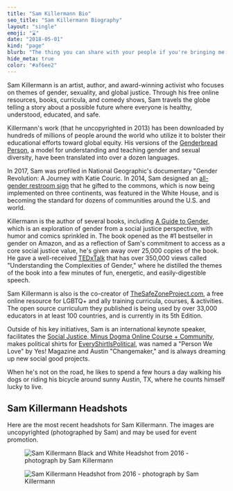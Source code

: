 ```yaml
---
title: "Sam Killermann Bio"
seo_title: "Sam Killermann Biography"
layout: "single"
emoji: "⌛️"
date: "2018-05-01"
kind: "page"
blurb: "The thing you can share with your people if you're bringing me in to speak or perform for them."
hide_meta: true
color: "#af6ee2"
---
```


Sam Killermann is an artist, author, and award-winning activist who focuses on themes of gender, sexuality, and global justice. Through his free online resources, books, curricula, and comedy shows, Sam travels the globe telling a story about a possible future where everyone is healthy, understood, educated, and safe.

Killermann's work (that he uncopyrighted in 2013) has been downloaded by hundreds of millions of people around the world who utilize it to bolster their educational efforts toward global equity. His versions of the [Genderbread Person](http://itspronouncedmetrosexual.com/2012/03/the-genderbread-person-v2-0/), a model for understanding and teaching gender and sexual diversity, have been translated into over a dozen languages.

In 2017, Sam was profiled in National Geographic's documentary "Gender Revolution: A Journey with Katie Couric. In 2014, Sam designed an [all-gender restroom sign](http://itspronouncedmetrosexual.com/2014/07/how-the-gender-neutral-bathroom-sign-i-made-is-being-manufactured-and-donated-to-colleges/) that he gifted to the commons, which is now being implemented on three continents, was featured in the White House, and is becoming the standard for dozens of communities around the U.S. and world.

Killermann is the author of several books, including [A Guide to Gender](http://www.guidetogender.com), which is an exploration of gender from a social justice perspective, with humor and comics sprinkled in. The book opened as the #1 bestseller in gender on Amazon, and as a reflection of Sam's commitment to access as a core social justice value, he's given away over 25,000 copies of the book. He gave a well-received [TEDxTalk](http://youtu.be/NRcPXtqdKjE) that has over 350,000 views called "Understanding the Complexities of Gender," where he distilled the themes of the book into a few minutes of fun, energetic, and easily-digestible speech.

Sam Killermann is also is the co-creator of [TheSafeZoneProject.com](http://thesafezoneproject.com), a free online resource for LGBTQ+ and ally training curricula, courses, &amp; activities. The open source curriculum they published is being used by over 33,000 educators in at least 100 countries, and is currently in its 5th Edition.

Outside of his key initiatives, Sam is an international keynote speaker, facilitates the [Social Justice, Minus Dogma Online Course + Community](https://sjmd.space), makes political shirts for [EveryShirtIsPolitical](https://everyshirtispolitical.com), was named a "Person We Love" by Yes! Magazine and Austin "Changemaker," and is always dreaming up new social good projects.

When he's not on the road, he likes to spend a few hours a day walking his dogs or riding his bicycle around sunny Austin, TX, where he counts himself lucky to live.

## Sam Killermann Headshots
Here are the most recent headshots for Sam Killermann. The images are uncopyrighted (photographed by Sam) and may be used for event promotion.

<figure class="work--sample edugraphic"><img title="Sam Killermann Black and White Headshot from 2016 - photograph by Sam Killermann" alt="Sam Killermann Black and White Headshot from 2016 - photograph by Sam Killermann" src="/img/sam-killermann-2016-headshot-bw-1200.jpg" class="ultra-wide"></figure>
<figure class="work--sample edugraphic"><img title="Sam Killermann Headshot from 2016 - photograph by Sam Killermann" alt="Sam Killermann Headshot from 2016 - photograph by Sam Killermann" src="/img/sam-killermann-2016-headshot-1200.jpg" class="ultra-wide"></figure>
